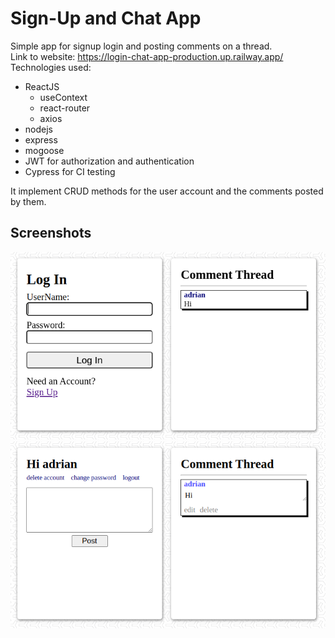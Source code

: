 # Sign-Up and Chat App
Simple app for signup login and posting comments on a thread.  
Link to website: https://login-chat-app-production.up.railway.app/  
Technologies used:
- ReactJS
    - useContext
    - react-router
    - axios
- nodejs
- express
- mogoose
- JWT for authorization and authentication
- Cypress for CI testing

It implement CRUD methods for the user account and the comments posted by them.

## Screenshots

![](./screenshot/Screenshot1.png)
![](./screenshot/Screenshot2.png)
